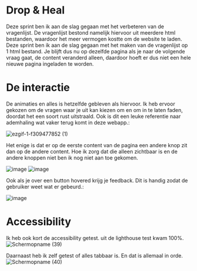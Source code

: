 # Drop & Heal
Deze sprint ben ik aan de slag gegaan met het verbeteren van de vragenlijst. De vragenlijst bestond namelijk hiervoor uit meerdere html bestanden, waardoor het meer vermogen kostte om de website te laden. Deze sprint ben ik aan de slag gegaan met het maken van de vragenlijst op 1 html bestand. Je blijft dus nu op dezelfde pagina als je naar de volgende vraag gaat, de content veranderd alleen, daardoor hoeft er dus niet een hele nieuwe pagina ingeladen te worden.

# De interactie
De animaties en alles is hetzelfde gebleven als hiervoor. Ik heb ervoor gekozen om de vragen waar je uit kan kiezen om en om in te laten faden, doordat het een soort rust uitstraald. Ook is dit een leuke referentie naar ademhaling wat vaker terug komt in deze webapp.:

![ezgif-1-f309477852 (1)](https://github.com/user-attachments/assets/83ae7ebe-19af-4538-b861-1c882ce48b57)

Het enige is dat er op de eerste content van de pagina een andere knop zit dan op de andere content. Hoe ik zorg dat die alleen zichtbaar is en de andere knoppen niet ben ik nog niet aan toe gekomen.

![image](https://github.com/user-attachments/assets/2a5761ce-b1b7-4384-99cc-d84d26adced3)
![image](https://github.com/user-attachments/assets/cbfa962b-9e81-4939-8da8-daffe4454796)

Ook als je over een button hovered krijg je feedback. Dit is handig zodat de gebruiker weet wat er gebeurd.:

![image](https://github.com/user-attachments/assets/3820454d-0048-4702-b7a2-5465e11f6236)

# Accessibility

Ik heb ook kort de accessibility getest. uit de lighthouse test kwam 100%.
![Schermopname (39)](https://github.com/user-attachments/assets/b0077792-690c-43f9-a456-a831d27b9c64)

Daarnaast heb ik zelf getest of alles tabbaar is. En dat is allemaal in orde.
![Schermopname (40)](https://github.com/user-attachments/assets/c8299f0b-7acb-40f9-8556-7888a113159c)

